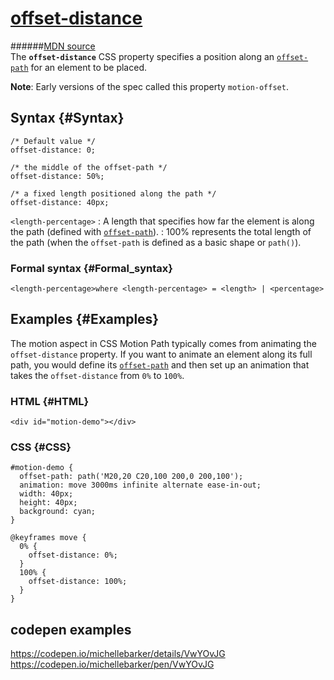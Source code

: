# [offset-distance](/en-US/docs/Web/CSS/offset-distance) 
######[MDN source](https://developer.mozilla.org/en-US/docs/Web/CSS/offset-distance)  
The **`offset-distance`** CSS property specifies a position along an
[`offset-path`](/en-US/docs/Web/CSS/offset-path "The offset-path CSS property specifies a motion path for an element to follow and defines the element's positioning within the parent container or SVG coordinate system.")
for an element to be placed.

**Note**: Early versions of the spec called this property
`motion-offset`.

## Syntax {#Syntax}

```{.brush: .css .line-numbers .language-css}
/* Default value */
offset-distance: 0;

/* the middle of the offset-path */
offset-distance: 50%;

/* a fixed length positioned along the path */
offset-distance: 40px;
```

`<length-percentage>`
:   A length that specifies how far the element is along the path
    (defined with
    [`offset-path`](/en-US/docs/Web/CSS/offset-path "The offset-path CSS property specifies a motion path for an element to follow and defines the element's positioning within the parent container or SVG coordinate system.")).
:   100% represents the total length of the path (when the `offset-path`
    is defined as a basic shape or `path()`).

### Formal syntax {#Formal_syntax}

```{.syntaxbox}
<length-percentage>where <length-percentage> = <length> | <percentage>
```

## Examples {#Examples}

The motion aspect in CSS Motion Path typically comes from animating the
`offset-distance` property. If you want to animate an element along its
full path, you would define its
[`offset-path`](/en-US/docs/Web/CSS/offset-path "The offset-path CSS property specifies a motion path for an element to follow and defines the element's positioning within the parent container or SVG coordinate system.")
and then set up an animation that takes the `offset-distance` from `0%`
to `100%`.

### HTML {#HTML}

```{.brush: .html .line-numbers .language-html}
<div id="motion-demo"></div>
```

### CSS {#CSS}

```{.brush: .css .line-numbers .language-css}
#motion-demo {
  offset-path: path('M20,20 C20,100 200,0 200,100');
  animation: move 3000ms infinite alternate ease-in-out;
  width: 40px;
  height: 40px;
  background: cyan;
}

@keyframes move {
  0% {
    offset-distance: 0%;
  }
  100% {
    offset-distance: 100%;
  }
}
```

## codepen examples
https://codepen.io/michellebarker/details/VwYOvJG
https://codepen.io/michellebarker/pen/VwYOvJG